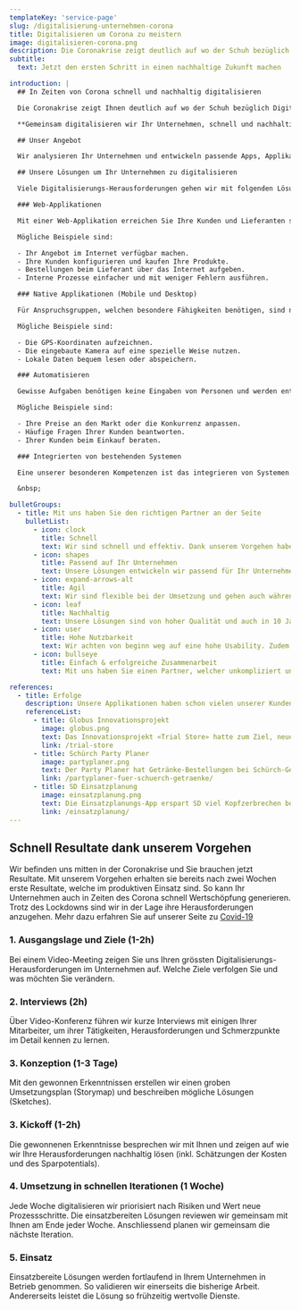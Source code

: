 ```yaml
---
templateKey: 'service-page'
slug: /digitalisierung-unternehmen-corona
title: Digitalisieren um Corona zu meistern
image: digitalisieren-corona.png
description: Die Coronakrise zeigt deutlich auf wo der Schuh bezüglich Digitalisierung drückt. Wir helfen Ihnen dies Zielgerichtet und effektiv zu lösen.
subtitle:
  text: Jetzt den ersten Schritt in einen nachhaltige Zukunft machen

introduction: |
  ## In Zeiten von Corona schnell und nachhaltig digitalisieren

  Die Coronakrise zeigt Ihnen deutlich auf wo der Schuh bezüglich Digitalisierung drückt. Ihre Kunden erreichen Sie nicht, Ihr Lieferanten können sie nicht treffen und Ihre Mitarbeiter arbeiten von Zuhause. Ihre Tools und Prozesse sind unzureichend auf die neuen Situation ausgelegt und müssen dringend ein Update erhalten. Sie möchten Sie Ihr Unternehmen fit für Covid-19 und die Zukunft machen.

  **Gemeinsam digitalisieren wir Ihr Unternehmen, schnell und nachhaltig.**

  ## Unser Angebot

  Wir analysieren Ihr Unternehmen und entwickeln passende Apps, Applikationen und Bots um ihr Unternehmen fit für den Coronavirus zu machen. Wir entwickeln spezifisch auf Ihre Bedürfnisse und Geschäftsprozesse. Gemeinsam mit uns transferieren sie Ihr Unternehmen dabei zu einem digitalen Unternehmen.

  ## Unsere Lösungen um Ihr Unternehmen zu digitalisieren

  Viele Digitalisierungs-Herausforderungen gehen wir mit folgenden Lösungen an. Diese bieten sich auch in Zeiten des Coronavirus als Lösung sehr gut an.

  ### Web-Applikationen

  Mit einer Web-Applikation erreichen Sie Ihre Kunden und Lieferanten schnell und zuverlässig auch in der Coronakrise. Ihre Kunden brauchen nichts ausser dem Internet, um ihre Dienste in Anspruch zu nehmen. Dies ist niederschwellig und und komfortable für ihre Stakeholder. 

  Mögliche Beispiele sind:

  - Ihr Angebot im Internet verfügbar machen.
  - Ihre Kunden konfigurieren und kaufen Ihre Produkte.
  - Bestellungen beim Lieferant über das Internet aufgeben.
  - Interne Prozesse einfacher und mit weniger Fehlern ausführen.

  ### Native Applikationen (Mobile und Desktop)

  Für Anspruchsgruppen, welchen besondere Fähigkeiten benötigen, sind native mobile und Desktop-Applikationen von Vorteil. 

  Mögliche Beispiele sind:

  - Die GPS-Koordinaten aufzeichnen.
  - Die eingebaute Kamera auf eine spezielle Weise nutzen.
  - Lokale Daten bequem lesen oder abspeichern.

  ### Automatisieren

  Gewisse Aufgaben benötigen keine Eingaben von Personen und werden entsprechend automatisiert. 

  Mögliche Beispiele sind:

  - Ihre Preise an den Markt oder die Konkurrenz anpassen. 
  - Häufige Fragen Ihrer Kunden beantworten.
  - Ihrer Kunden beim Einkauf beraten.

  ### Integrierten von bestehenden Systemen

  Eine unserer besonderen Kompetenzen ist das integrieren von Systemen. Mit unserer langjährigen Erfahrung mit ERP-, CRM- und PIM-Systemen sind wir in der Lage Ihre bestehenden Systeme fachgerecht zu integrieren.

  &nbsp;

bulletGroups:
  - title: Mit uns haben Sie den richtigen Partner an der Seite
    bulletList:
      - icon: clock
        title: Schnell
        text: Wir sind schnell und effektiv. Dank unserem Vorgehen haben Sie bereits nach zwei Wochen erste Lösungen im Einsatz.
      - icon: shapes
        title: Passend auf Ihr Unternehmen
        text: Unsere Lösungen entwickeln wir passend für Ihr Unternehmen und können entsprechend auf Ihre Wünsche eingehen.
      - icon: expand-arrows-alt
        title: Agil
        text: Wir sind flexible bei der Umsetzung und gehen auch während dem Projekt auf neue Wünsche ein.
      - icon: leaf
        title: Nachhaltig
        text: Unsere Lösungen sind von hoher Qualität und auch in 10 Jahren noch unproblematisch erweiter- und anpassbar.
      - icon: user
        title: Hohe Nutzbarkeit
        text: Wir achten von beginn weg auf eine hohe Usability. Zudem sind unsere Lösungen stabil und performan.
      - icon: bullseye
        title: Einfach & erfolgreiche Zusammenarbeit
        text: Mit uns haben Sie einen Partner, welcher unkompliziert und erfolgreich mit Ihnen zusammenarbeitet

references:
  - title: Erfolge
    description: Unsere Applikationen haben schon vielen unserer Kunden geholfen, interne Prozesse mittels Digitalisierung angenehmer und effizienter zu gestalten.
    referenceList:
      - title: Globus Innovationsprojekt
        image: globus.png
        text: Das Innovationsprojekt «Trial Store» hatte zum Ziel, neue Geschäftsmodelle zu untersuchen.
        link: /trial-store
      - title: Schürch Party Planer
        image: partyplaner.png
        text: Der Party Planer hat Getränke-Bestellungen bei Schürch-Getränke stark vereinfacht.
        link: /partyplaner-fuer-schuerch-getraenke/
      - title: SD Einsatzplanung
        image: einsatzplanung.png
        text: Die Einsatzplanungs-App erspart SD viel Kopfzerbrechen bei der Personalverwaltung.
        link: /einsatzplanung/
---
```


## Schnell Resultate dank unserem Vorgehen

Wir befinden uns mitten in der Coronakrise und Sie brauchen jetzt Resultate. Mit unserem Vorgehen erhalten sie bereits nach zwei Wochen erste Resultate, welche im produktiven Einsatz sind. So kann Ihr Unternehmen auch in Zeiten des Corona schnell Wertschöpfung generieren. Trotz des Lockdowns sind wir in der Lage ihre Herausforderungen anzugehen. Mehr dazu erfahren Sie auf unserer Seite zu [Covid-19](/coronavirus)

### 1. Ausgangslage und Ziele (1-2h)

Bei einem Video-Meeting zeigen Sie uns Ihren grössten Digitalisierungs-Herausforderungen im Unternehmen auf. Welche Ziele verfolgen Sie und was möchten Sie verändern.

### 2. Interviews (2h)

Über Video-Konferenz führen wir kurze Interviews mit einigen Ihrer Mitarbeiter, um ihrer Tätigkeiten, Herausforderungen und Schmerzpunkte im Detail kennen zu lernen.

### 3. Konzeption (1-3 Tage)

Mit den gewonnen Erkenntnissen erstellen wir einen groben Umsetzungsplan (Storymap) und beschreiben mögliche Lösungen (Sketches).

### 3. Kickoff (1-2h)

Die gewonnenen Erkenntnisse besprechen wir mit Ihnen und zeigen auf wie wir Ihre Herausforderungen nachhaltig lösen (inkl. Schätzungen der Kosten und des Sparpotentials).

### 4. Umsetzung in schnellen Iterationen (1 Woche)

Jede Woche digitalisieren wir priorisiert nach Risiken und Wert neue Prozessschritte. Die einsatzbereiten Lösungen reviewen wir gemeinsam mit Ihnen am Ende jeder Woche. Anschliessend planen wir gemeinsam die nächste Iteration.

### 5. Einsatz

Einsatzbereite Lösungen werden fortlaufend in Ihrem Unternehmen in Betrieb genommen. So validieren wir einerseits die bisherige Arbeit. Andererseits leistet die Lösung so frühzeitig wertvolle Dienste.

